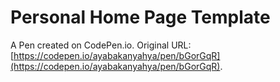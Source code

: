 # Personal Home Page  Template

A Pen created on CodePen.io. Original URL: [https://codepen.io/ayabakanyahya/pen/bGorGqR](https://codepen.io/ayabakanyahya/pen/bGorGqR).

